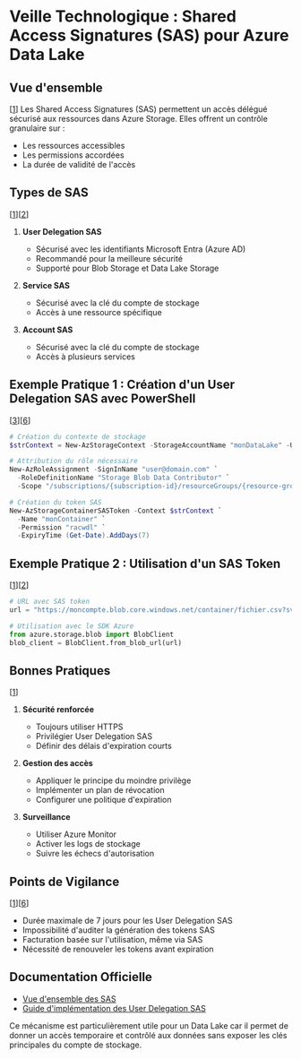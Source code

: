 # Veille Technologique : Shared Access Signatures (SAS) pour Azure Data Lake

## Vue d'ensemble
[[1](https://learn.microsoft.com/en-us/azure/storage/common/storage-sas-overview)]
Les Shared Access Signatures (SAS) permettent un accès délégué sécurisé aux ressources dans Azure Storage. Elles offrent un contrôle granulaire sur :
- Les ressources accessibles
- Les permissions accordées
- La durée de validité de l'accès

## Types de SAS
[[1](https://learn.microsoft.com/en-us/azure/storage/common/storage-sas-overview)][[2](https://learn.microsoft.com/en-us/rest/api/storageservices/create-user-delegation-sas)]

1. **User Delegation SAS**
   - Sécurisé avec les identifiants Microsoft Entra (Azure AD)
   - Recommandé pour la meilleure sécurité
   - Supporté pour Blob Storage et Data Lake Storage

2. **Service SAS**
   - Sécurisé avec la clé du compte de stockage
   - Accès à une ressource spécifique

3. **Account SAS**
   - Sécurisé avec la clé du compte de stockage
   - Accès à plusieurs services

## Exemple Pratique 1 : Création d'un User Delegation SAS avec PowerShell
[[3](https://learn.microsoft.com/en-us/azure/storage/blobs/data-lake-storage-access-control-model)][[6](https://4sysops.com/archives/managing-user-delegation-in-azure-storage-with-shared-access-signature-sas-tokens/)]
```powershell
# Création du contexte de stockage
$strContext = New-AzStorageContext -StorageAccountName "monDataLake" -UseConnectedAccount

# Attribution du rôle nécessaire
New-AzRoleAssignment -SignInName "user@domain.com" `
  -RoleDefinitionName "Storage Blob Data Contributor" `
  -Scope "/subscriptions/{subscription-id}/resourceGroups/{resource-group}/providers/Microsoft.Storage/storageAccounts/{storage-account}"

# Création du token SAS
New-AzStorageContainerSASToken -Context $strContext `
  -Name "monContainer" `
  -Permission "racwdl" `
  -ExpiryTime (Get-Date).AddDays(7)
```

## Exemple Pratique 2 : Utilisation d'un SAS Token
[[1](https://learn.microsoft.com/en-us/azure/storage/common/storage-sas-overview)][[2](https://learn.microsoft.com/en-us/rest/api/storageservices/create-user-delegation-sas)]
```python
# URL avec SAS token
url = "https://moncompte.blob.core.windows.net/container/fichier.csv?sv=2021-06-08&st=2024-01-01T00%3A00%3A00Z&se=2024-12-31T23%3A59%3A59Z&sr=b&sp=r&sig=XXXXX"

# Utilisation avec le SDK Azure
from azure.storage.blob import BlobClient
blob_client = BlobClient.from_blob_url(url)
```

## Bonnes Pratiques
[[1](https://learn.microsoft.com/en-us/azure/storage/common/storage-sas-overview)]
1. **Sécurité renforcée**
   - Toujours utiliser HTTPS
   - Privilégier User Delegation SAS
   - Définir des délais d'expiration courts

2. **Gestion des accès**
   - Appliquer le principe du moindre privilège
   - Implémenter un plan de révocation
   - Configurer une politique d'expiration

3. **Surveillance**
   - Utiliser Azure Monitor
   - Activer les logs de stockage
   - Suivre les échecs d'autorisation

## Points de Vigilance
[[1](https://learn.microsoft.com/en-us/azure/storage/common/storage-sas-overview)][[6](https://4sysops.com/archives/managing-user-delegation-in-azure-storage-with-shared-access-signature-sas-tokens/)]
- Durée maximale de 7 jours pour les User Delegation SAS
- Impossibilité d'auditer la génération des tokens SAS
- Facturation basée sur l'utilisation, même via SAS
- Nécessité de renouveler les tokens avant expiration

## Documentation Officielle
- [Vue d'ensemble des SAS](https://learn.microsoft.com/fr-fr/azure/storage/common/storage-sas-overview)
- [Guide d'implémentation des User Delegation SAS](https://learn.microsoft.com/fr-fr/azure/storage/blobs/storage-blob-user-delegation-sas-create-dotnet)

Ce mécanisme est particulièrement utile pour un Data Lake car il permet de donner un accès temporaire et contrôlé aux données sans exposer les clés principales du compte de stockage. 
